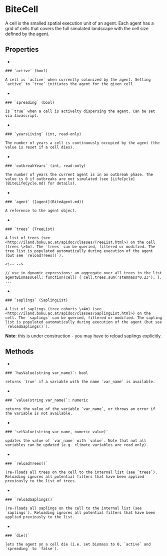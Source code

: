 # BiteCell

A cell is the smalled spatial execution unit of an agent. Each agent has a grid of cells that covers the full simulated landscape with the cell size defined by the agent.

## Properties

-   

    ### `active` (bool)

    A cell is `active` when currently colonized by the agent. Setting `active` to `true` initiates the agent for the given cell.

-   

    ### `spreading` (bool)

    is `true` when a cell is activelty dispersing the agent. Can be set via Javascript.

-   

    ### `yearsLiving` (int, read-only)

    The number of years a cell is continuously occupied by the agent (the value is reset if a cell dies).

-   

    ### `outbreakYears` (int, read-only)

    The number of years the current agent is in an outbreak phase. The value is 0 if outbreaks are not simulated (see [LifeCycle](BiteLifeCycle.md) for details).

-   

    ### `agent` ([agent](BiteAgent.md))

    A reference to the agent object.

-   

    ### `trees` (TreeList)

    A list of trees (see <http://iland.boku.ac.at/apidoc/classes/TreeList.html>) on the cell (trees \>4m). The `trees` can be queried, filtered or modified. The tree list is populated automatically during execution of the agent (but see `reloadTrees()`).

```{=html}
<!-- -->
```
    // use in dynamic expressions: an aggregate over all trees in the list
    agentBiomassCell: function(cell) { cell.trees.sum('stemmass*0.23'); }, ...

-   

    ### `saplings` (SaplingList)

    A list of saplings (tree cohorts \<4m) (see <http://iland.boku.ac.at/apidoc/classes/SaplingList.html>) on the cell. The `saplings` can be queried, filtered or modified. The sapling list is populated automatically during execution of the agent (but see `reloadSaplings()`).

**Note**: this is under construction - you may have to reload saplings explicitly.

## Methods

-   

    ### `hasValue(string var_name)`: bool

    returns `true` if a variable with the name `var_name` is available.

-   

    ### `value(string var_name)`: numeric

    returns the value of the variable `var_name`, or throws an error if the variable is not available.

-   

    ### `setValue(string var_name, numeric value)`

    updates the value of `var_name` with `value`. Note that not all variables can be updated (e.g. climate variables are read only).

-   

    ### `reloadTrees()`

    (re-)loads all trees on the cell to the internal list (see `trees`). Reloading ignores all potential filters that have been applied previously to the list of trees.

-   

    ### `reloadSaplings()`

    (re-)loads all saplings on the cell to the internal list (see `saplings`). Reloading ignores all potential filters that have been applied previously to the list.

-   

    ### `die()`

    lets the agent on a cell die (i.e. set biomass to 0, `active` and `spreading` to `false`).
